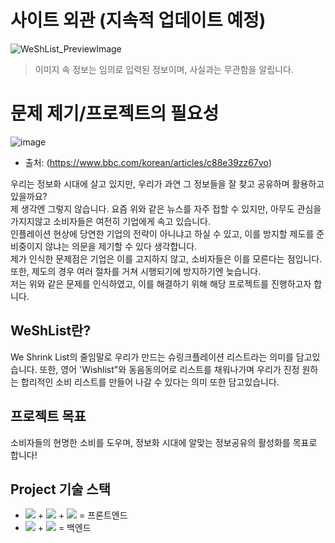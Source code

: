 # 사이트 외관 (지속적 업데이트 예정)
![WeShList_PreviewImage](https://github.com/Spooder02/WeShList/assets/66957506/f5b2d73c-ab18-472b-a9fd-7afc4c42e223)
> 이미지 속 정보는 임의로 입력된 정보이며, 사실과는 무관함을 알립니다.

# 문제 제기/프로젝트의 필요성
![image](https://github.com/Spooder02/WeShList/assets/66957506/b0ccdf3a-43ba-4be6-8ae2-e9c2e6fc7bd1)
- 출처: (https://www.bbc.com/korean/articles/c88e39zz67vo)

우리는 정보화 시대에 살고 있지만, 우리가 과연 그 정보들을 잘 찾고 공유하며 활용하고 있을까요?   
제 생각엔 그렇지 않습니다. 요즘 위와 같은 뉴스를 자주 접할 수 있지만, 아무도 관심을 가지지않고 소비자들은 여전히 기업에게 속고 있습니다.   
인플레이션 현상에 당연한 기업의 전략이 아니냐고 하실 수 있고, 이를 방지할 제도를 준비중이지 않냐는 의문을 제기할 수 있다 생각합니다.   
제가 인식한 문제점은 기업은 이를 고지하지 않고, 소비자들은 이를 모른다는 점입니다. 또한, 제도의 경우 여러 절차를 거쳐 시행되기에 방지하기엔 늦습니다.   
저는 위와 같은 문제를 인식하였고, 이를 해결하기 위해 해당 프로젝트를 진행하고자 합니다.

## WeShList란?
We Shrink List의 줄임말로 우리가 만드는 슈링크플레이션 리스트라는 의미를 담고있습니다. 또한, 영어 'Wishlist"와 동음동의어로 리스트를 채워나가며 우리가 진정 원하는 합리적인 소비 리스트를 만들어 나갈 수 있다는 의미 또한 담고있습니다.

## 프로젝트 목표
소비자들의 현명한 소비를 도우며, 정보화 시대에 알맞는 정보공유의 활성화를 목표로 합니다!

## Project 기술 스택
- <img src="https://img.shields.io/badge/Vue.js-4FC08D?style=flat-square&logo=vue.js&logoColor=white"> + <img src="https://img.shields.io/badge/Typescript-3178C6?style=flat-square&logo=Typescript&logoColor=white"> + <img src="https://img.shields.io/badge/TailwindCSS-06B6D4?style=flat-square&logo=Tailwind CSS&logoColor=white"> = 프론트엔드
- <img src="https://img.shields.io/badge/Java-ED8B00?style=flat-square&logo=openjdk&logoColor=white"> + <img src="https://img.shields.io/badge/SpringBoot-6DB33F?style=flat-square&logo=SpringBoot&logoColor=white"> = 백엔드 

